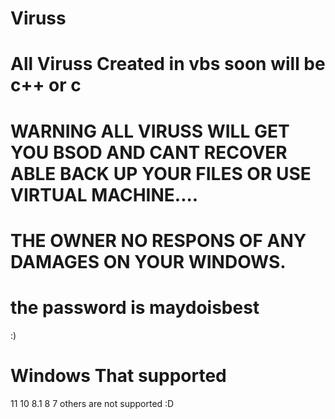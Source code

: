 # Viruss
# All Viruss Created in vbs soon will be c++ or c
# WARNING ALL VIRUSS WILL GET YOU BSOD AND CANT RECOVER ABLE BACK UP YOUR FILES OR USE VIRTUAL MACHINE....
# THE OWNER NO RESPONS OF ANY DAMAGES ON YOUR WINDOWS.
# the password is maydoisbest
:)
# Windows That supported 
11
10
8.1
8
7
others are not supported :D

